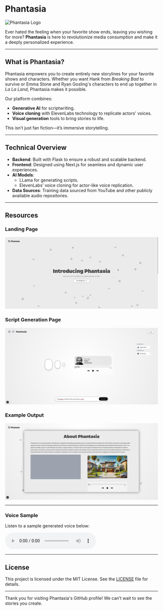 # Phantasia

![Phantasia Logo](./assets/images/logo.png)

Ever hated the feeling when your favorite show ends, leaving you wishing for more? **Phantasia** is here to revolutionize media consumption and make it a deeply personalized experience.

---

## What is Phantasia?
Phantasia empowers you to create entirely new storylines for your favorite shows and characters. Whether you want Hank from *Breaking Bad* to survive or Emma Stone and Ryan Gosling's characters to end up together in *La La Land*, Phantasia makes it possible.

Our platform combines:
- **Generative AI** for scriptwriting.
- **Voice cloning** with ElevenLabs technology to replicate actors' voices.
- **Visual generation** tools to bring stories to life.

This isn’t just fan fiction—it’s immersive storytelling.

---

## Technical Overview

- **Backend**: Built with Flask to ensure a robust and scalable backend.
- **Frontend**: Designed using Next.js for seamless and dynamic user experiences.
- **AI Models**:
  - LLama for generating scripts.
  - ElevenLabs’ voice cloning for actor-like voice replication.
- **Data Sources**: Training data sourced from YouTube and other publicly available audio repositories.

---

## Resources

### Landing Page  
![Landing Page](./assets/landing.png)

### Script Generation Page  
![Script Generation Page](./assets/script_generation.png)

### Example Output  
![Example](./assets/example.png)

---

### Voice Sample
Listen to a sample generated voice below:  

<audio controls>
  <source src="/assets/homepage1.mp3" type="audio/mpeg">
  Your browser does not support the audio element.
</audio>

---

## License
This project is licensed under the MIT License. See the [LICENSE](./LICENSE) file for details.

---

Thank you for visiting Phantasia's GitHub profile! We can’t wait to see the stories you create.

